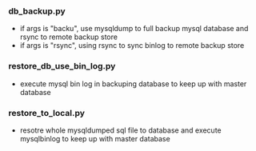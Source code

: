 ### db_backup.py
* if args is "backu", use mysqldump to full backup mysql database and rsync to remote backup store
* if args is "rsync", using rsync to sync binlog to remote backup store

### restore_db_use_bin_log.py
* execute mysql bin log in backuping database to keep up with master database

### restore_to_local.py
* resotre whole mysqldumped sql file to database and execute mysqlbinlog to keep up with master database
